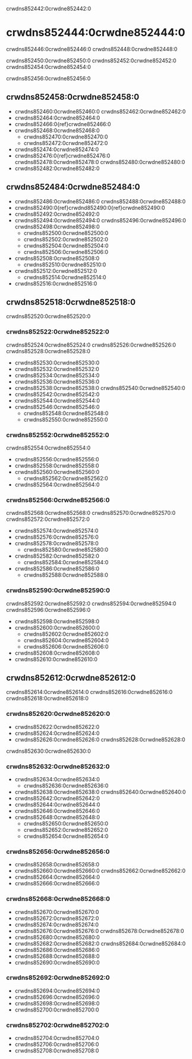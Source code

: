 crwdns852442:0crwdne852442:0
# crwdns852444:0crwdne852444:0

crwdns852446:0crwdne852446:0 crwdns852448:0crwdne852448:0

crwdns852450:0crwdne852450:0 crwdns852452:0crwdne852452:0 crwdns852454:0crwdne852454:0

crwdns852456:0crwdne852456:0

## crwdns852458:0crwdne852458:0

- crwdns852460:0crwdne852460:0 crwdns852462:0crwdne852462:0
- crwdns852464:0crwdne852464:0
- crwdns852466:0{ref}crwdne852466:0
- crwdns852468:0crwdne852468:0
  - crwdns852470:0crwdne852470:0
  - crwdns852472:0crwdne852472:0
- crwdns852474:0crwdne852474:0
- crwdns852476:0{ref}crwdne852476:0 crwdns852478:0crwdne852478:0 crwdns852480:0crwdne852480:0
- crwdns852482:0crwdne852482:0

## crwdns852484:0crwdne852484:0

- crwdns852486:0crwdne852486:0 crwdns852488:0crwdne852488:0
- crwdns852490:0{ref}crwdnd852490:0{ref}crwdne852490:0
- crwdns852492:0crwdne852492:0
- crwdns852494:0crwdne852494:0 crwdns852496:0crwdne852496:0 crwdns852498:0crwdne852498:0
  - crwdns852500:0crwdne852500:0
  - crwdns852502:0crwdne852502:0
  - crwdns852504:0crwdne852504:0
  - crwdns852506:0crwdne852506:0
- crwdns852508:0crwdne852508:0
  - crwdns852510:0crwdne852510:0
- crwdns852512:0crwdne852512:0
  - crwdns852514:0crwdne852514:0
- crwdns852516:0crwdne852516:0

## crwdns852518:0crwdne852518:0

crwdns852520:0crwdne852520:0

### crwdns852522:0crwdne852522:0

crwdns852524:0crwdne852524:0 crwdns852526:0crwdne852526:0 crwdns852528:0crwdne852528:0

- crwdns852530:0crwdne852530:0
- crwdns852532:0crwdne852532:0
- crwdns852534:0crwdne852534:0
- crwdns852536:0crwdne852536:0
- crwdns852538:0crwdne852538:0 crwdns852540:0crwdne852540:0
- crwdns852542:0crwdne852542:0
- crwdns852544:0crwdne852544:0
- crwdns852546:0crwdne852546:0
  - crwdns852548:0crwdne852548:0
  - crwdns852550:0crwdne852550:0

### crwdns852552:0crwdne852552:0

crwdns852554:0crwdne852554:0

- crwdns852556:0crwdne852556:0
- crwdns852558:0crwdne852558:0
- crwdns852560:0crwdne852560:0
  - crwdns852562:0crwdne852562:0
- crwdns852564:0crwdne852564:0

### crwdns852566:0crwdne852566:0

crwdns852568:0crwdne852568:0 crwdns852570:0crwdne852570:0 crwdns852572:0crwdne852572:0

- crwdns852574:0crwdne852574:0
- crwdns852576:0crwdne852576:0
- crwdns852578:0crwdne852578:0
  - crwdns852580:0crwdne852580:0
- crwdns852582:0crwdne852582:0
  - crwdns852584:0crwdne852584:0
- crwdns852586:0crwdne852586:0
  - crwdns852588:0crwdne852588:0

### crwdns852590:0crwdne852590:0

crwdns852592:0crwdne852592:0 crwdns852594:0crwdne852594:0 crwdns852596:0crwdne852596:0

- crwdns852598:0crwdne852598:0
- crwdns852600:0crwdne852600:0
  - crwdns852602:0crwdne852602:0
  - crwdns852604:0crwdne852604:0
  - crwdns852606:0crwdne852606:0
- crwdns852608:0crwdne852608:0
- crwdns852610:0crwdne852610:0

## crwdns852612:0crwdne852612:0

crwdns852614:0crwdne852614:0 crwdns852616:0crwdne852616:0 crwdns852618:0crwdne852618:0

### crwdns852620:0crwdne852620:0

- crwdns852622:0crwdne852622:0
- crwdns852624:0crwdne852624:0
- crwdns852626:0crwdne852626:0 crwdns852628:0crwdne852628:0

crwdns852630:0crwdne852630:0

### crwdns852632:0crwdne852632:0

- crwdns852634:0crwdne852634:0
  - crwdns852636:0crwdne852636:0
- crwdns852638:0crwdne852638:0 crwdns852640:0crwdne852640:0
- crwdns852642:0crwdne852642:0
- crwdns852644:0crwdne852644:0
- crwdns852646:0crwdne852646:0
- crwdns852648:0crwdne852648:0
  - crwdns852650:0crwdne852650:0
  - crwdns852652:0crwdne852652:0
  - crwdns852654:0crwdne852654:0

### crwdns852656:0crwdne852656:0

- crwdns852658:0crwdne852658:0
- crwdns852660:0crwdne852660:0 crwdns852662:0crwdne852662:0
- crwdns852664:0crwdne852664:0
- crwdns852666:0crwdne852666:0

### crwdns852668:0crwdne852668:0

- crwdns852670:0crwdne852670:0
- crwdns852672:0crwdne852672:0
- crwdns852674:0crwdne852674:0
- crwdns852676:0crwdne852676:0 crwdns852678:0crwdne852678:0
- crwdns852680:0crwdne852680:0
- crwdns852682:0crwdne852682:0 crwdns852684:0crwdne852684:0
- crwdns852686:0crwdne852686:0
- crwdns852688:0crwdne852688:0
- crwdns852690:0crwdne852690:0

### crwdns852692:0crwdne852692:0

- crwdns852694:0crwdne852694:0
- crwdns852696:0crwdne852696:0
- crwdns852698:0crwdne852698:0
- crwdns852700:0crwdne852700:0

### crwdns852702:0crwdne852702:0

- crwdns852704:0crwdne852704:0
- crwdns852706:0crwdne852706:0
- crwdns852708:0crwdne852708:0
